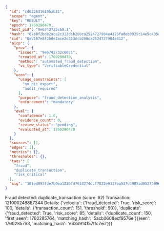 ```json
{
  "id": "cd632631619bab31",
  "scope": "agent",
  "key": "RESULT",
  "epoch": 1760290470,
  "host_pid": "9e6742732c60:1",
  "hash": "67e8f2bde2ace2c313dcb200ca2524727904e4125fadeb0925c14e5c435a74b9",
  "cid": "QmV167e8f2bde2ace2c313dcb200ca2524727904e412",
  "aicp": {
    "prov": {
      "issuer": "9e6742732c60:1",
      "created_at": 1760290470,
      "method": "automated_fraud_detection",
      "vc_type": "VerifiableCredential"
    },
    "ucon": {
      "usage_constraints": [
        "no_pii_export",
        "audit_required"
      ],
      "purpose": "fraud_detection_analysis",
      "enforcement": "mandatory"
    },
    "eval": {
      "confidence": 1.0,
      "evidence_count": 0,
      "review_status": "pending",
      "evaluated_at": 1760290470
    }
  },
  "sources": [],
  "edges": [],
  "metrics": {},
  "thresholds": {},
  "tags": [
    "fraud",
    "duplicate_transaction",
    "risk_critical"
  ],
  "sig": "301e4093fde7b0ea1226f47614274dcf7822e9337ea537d4985ad9527499630e"
}
```

Fraud detected: duplicate_transaction (score: 92)
Transaction: 121000248887344
Details: {'velocity': {'fraud_detected': True, 'risk_score': 100, 'details': {'transaction_count': 151, 'threshold': 50}}, 'duplicate': {'fraud_detected': True, 'risk_score': 85, 'details': {'duplicate_count': 150, 'first_seen': 1760285764, 'matching_hash': '5acb0608ecf9576e'}}}een': 1760285763, 'matching_hash': 'e63d914157ffc7ed'}}}